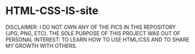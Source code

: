 ﻿# HTML-CSS-IS-site
DISCLAIMER: I DO NOT OWN ANY OF THE PICS IN THIS REPOSITORY (JPG, PNG, ETC). THE SOLE PURPOSE OF THIS PROJECT WAS OUT OF PERSONAL INTEREST: TO LEARN HOW TO USE HTML/CSS AND TO SHARE MY GROWTH WITH OTHERS.
